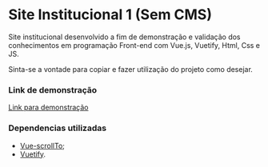 # **Site Institucional 1** (Sem CMS)

Site institucional desenvolvido a fim de demonstração e validação dos conhecimentos em programação Front-end com Vue.js, Vuetify, Html, Css e JS.

Sinta-se a vontade para copiar e fazer utilização do projeto como desejar.

### Link de demonstração
[Link para demonstração](https://site-demonstracao-1.netlify.app/)

### Dependencias utilizadas

- [Vue-scrollTo](https://www.npmjs.com/package/vue-scrollto);
- [Vuetify](https://vuetifyjs.com/en/).
